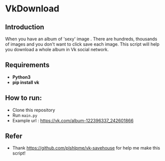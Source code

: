 # VkDownload
## Introduction
When you have an album of 'sexy' image . There are hundreds, thousands of images and you don't want to click save each image. This script will help you download a whole album in Vk social network.

## Requirements
- **Python3**
- **pip install vk**

## How to run:
- Clone this repository
- Run `main.py`
- Example url : https://vk.com/album-122396337_242601866

## Refer
- Thank https://github.com/plshlpme/vk-savehouse for help me make this script!
